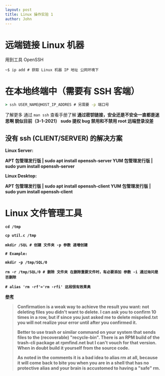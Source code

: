 ```yaml
---
layout: post
title: Linux 操作实验 1
author: John
---
```


# 远端链接 Linux 机器

用到工具 OpenSSH

```shell
~$ ip add # 获取 Linux 机器 IP 地址 公网环境下
```

# 在本地终端中（需要有 SSH 客端）

```cmd
> ssh USER_NAME@HOST_IP_ADDRES # 另需要 -p 端口号
```

了解更多 通过 `man ssh` 查看手册了解<b>
通过密钥链接，安全还是不安全一直都是迷思啊<b>
貌似目前（3-1-2021） sudo 提权 bug 禁用和不禁用 root 远端登录没差<b>

## 没有 ssh (CLIENT/SERVER) 的解决方案

Linux Server:

APT 包管理发行版 | sudo apt install openssh-server
YUM 包管理发行版 | sudo yum install openssh-server

Linux Desktop:

APT 包管理发行版 | sudo apt install openssh-client
YUM 包管理发行版 | sudo yum install openssh-client

# Linux 文件管理工具

```shell
cd /tmp

cp util.c /tmp

mkdir /SQL # 创建 文件夹 -p 参数 递增创建

# Example:

mkdir -p /tmp/SQL/0

rm -r /tmp/SQL/0 # 删除 文件夹 在删除重要文件时，有必要添加 参数 -i 通过询问是否删除

# alias 'rm -rf'='rm -rfi' 这段很有效果奥
```

[<u>参考</u>](https://unix.stackexchange.com/questions/261417/how-to-alias-rm-to-always-confirm/261432)

> Confirmation is a weak way to achieve the result you want: not deleting files you didn't want to delete. I can ask you to confirm 10 times in a row, but if since you just asked me to delete mispeled.txt you will not realize your error until after you confirmed it.
>
> Better to use trash or similar command on your system that sends files to the (recoverable) "recycle-bin". There is an RPM build of the trash-cli package at rpmfind.net but I can't vouch for that version. When in doubt build it yourself from the source code.
>
> As noted in the comments it is a bad idea to alias rm at all, because it will come back to bite you when you are in a shell that has no protective alias and your brain is accustomed to having a "safe" rm.
